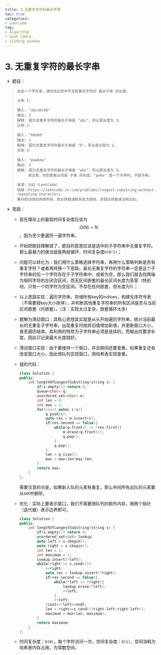 ```yaml
---
title: 3.无重复字符的最长字串
toc: true
categories:
- Leetcode 
tag: 
- Algorithm
- hash table
- sliding window
---
```


# 3. 无重复字符的最长字串

- 题目：

>```
>给定一个字符串，请你找出其中不含有重复字符的 最长子串 的长度。
>
>示例 1:
>
>输入: "abcabcbb"
>输出: 3 
>解释: 因为无重复字符的最长子串是 "abc"，所以其长度为 3。
>示例 2:
>
>输入: "bbbbb"
>输出: 1
>解释: 因为无重复字符的最长子串是 "b"，所以其长度为 1。
>示例 3:
>
>输入: "pwwkew"
>输出: 3
>解释: 因为无重复字符的最长子串是 "wke"，所以其长度为 3。
>     请注意，你的答案必须是 子串 的长度，"pwke" 是一个子序列，不是子串。
>
>来源：力扣（LeetCode）
>链接：https://leetcode-cn.com/problems/longest-substring-without-repeating-characters
>著作权归领扣网络所有。商业转载请联系官方授权，非商业转载请注明出处。
>```

<!--more-->

- 思路：

  - 首先理论上的最低时间复杂度应该为
    $$
    \Omega(N)=N
    $$
    ，因为至少要遍历一遍字符串。

  - 开始把题目理解错了，题目的意思应该是选中的子字符串中无重复字符。那么最暴力的做法就是两层循环，时间复杂度`O(N^2)`；

  - 问题可以转化为：我们用什么策略选择字符串，再用什么策略判断是否有重复字符？或者再转换一下思路，最长无重复字符的字符串一定是这个子字符串的后一个字符存在于子字符串中，或者为空，那么我们就去找两端为相同字符的左闭合区间，而无区间嵌套的最长区间长度为答案（特别地，只有一个的字符为空区间，不存在任何嵌套，但长度为1）；

  - 以上思路实现：遍历字符串，存储所有key的indices，构建无序符号表（不需要按key大小排序），并判断其他重复字符串的所有区间是否与当前区间嵌套（内嵌套）。（注：实现太过复杂，嵌套循环太多）

  - 题解为滑动窗口：其核心思想其实就是从头开始遍历字符串，统计当前最长的无重复子字符串，出现重复时抛弃旧值增加新值，并更新窗口大小，直至遍历结束。其利用的特性为子字符串必须是连续的，而输出仅要求长度，因此只记录最大长度就好。

  - 滑动窗口实现：由于要维持一个窗口，并且期间还要查重，如果重复还有改变窗口大小，因此用队列实现窗口，用哈希表实现查重。

  - 我的代码：

    ```c++
    class Solution {
    public:
        int lengthOfLongestSubstring(string s) {
            if(s.empty()) return 0;
            queue<char> q;
            unordered_set<char> m;
            int len = 0;
            int max = 1;
            for(const auto& c:s){
                q.push(c);
                auto res = m.insert(c);
                if(res.second == false){
                    while(q.front() != *res.first){
                        m.erase(q.front());
                        q.pop();
                    }
                    q.pop();
                }
                len = q.size();
                max = max>len?max:len;
            }
            return max;
        }
    };
    ```

    需要注意的点是，如果新入队的元素有重复，那么中间所有出队的元素要从set中删除。

  - 优化：实际上要表示窗口，我们不需要用队列的额外内存，用两个指针（迭代器）表示边界即可。
  
    ```c++
    class Solution {
    public:
        int lengthOfLongestSubstring(string s) {
            if(s.empty()) return 0;
            unordered_set<int> lookup;
            auto left = s.cbegin();
            auto right = s.cbegin();
            int len = 1;
            int maximum = 1;
            lookup.insert(*left);
            while(right != s.cend()){
                ++right;
                auto res = lookup.insert(*right);
                if(res.second == false){
                    while(*left != *right){
                        lookup.erase(*left);
                        ++left;
                    }
                    ++left;
                }cout<<*left<<endl;
                len = right==s.cend()?right-left:right-left+1;
                maximum = max(len, maximum);
            }
            return maximum;
        }
    };
    ```
  
  - 时间复杂度：`O(N)`，每个字符访问一次，空间复杂度：`O(1)`，空间消耗为哈希表内存占用，为常数空间。

